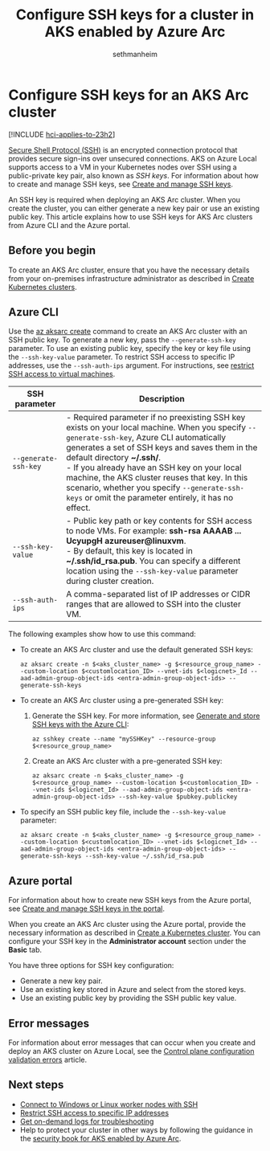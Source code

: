 ﻿---
title: Configure SSH keys for a cluster in AKS enabled by Azure Arc
description: Learn how to configure SSH keys for an AKS Arc cluster.
ms.date: 02/26/2025
ms.topic: how-to
author: sethmanheim
ms.author: sethm
ms.reviewer: leslielin
ms.lastreviewed: 01/10/2025
---

# Configure SSH keys for an AKS Arc cluster

[!INCLUDE [hci-applies-to-23h2](includes/hci-applies-to-23h2.md)]

[Secure Shell Protocol (SSH)](https://www.ssh.com/ssh/) is an encrypted connection protocol that provides secure sign-ins over unsecured connections. AKS on Azure Local supports access to a VM in your Kubernetes nodes over SSH using a public-private key pair, also known as *SSH keys*. For information about how to create and manage SSH keys, see [Create and manage SSH keys](/azure/virtual-machines/ssh-keys-azure-cli).

An SSH key is required when deploying an AKS Arc cluster. When you create the cluster, you can either generate a new key pair or use an existing public key. This article explains how to use SSH keys for AKS Arc clusters from Azure CLI and the Azure portal.

## Before you begin

To create an AKS Arc cluster, ensure that you have the necessary details from your on-premises infrastructure administrator as described in [Create Kubernetes clusters](aks-create-clusters-cli.md#before-you-begin).

## Azure CLI

Use the [az aksarc create](/cli/azure/aksarc#az-aksarc-create) command to create an AKS Arc cluster with an SSH public key. To generate a new key, pass the `--generate-ssh-key` parameter. To use an existing public key, specify the key or key file using the `--ssh-key-value` parameter. To restrict SSH access to specific IP addresses, use the `--ssh-auth-ips` argument. For instructions, see [restrict SSH access to virtual machines](restrict-ssh-access.md).

| SSH parameter | Description |
|-------------------------|-------------------------|
| `--generate-ssh-key` | - Required parameter if no preexisting SSH key exists on your local machine. When you specify `--generate-ssh-key`, Azure CLI automatically generates a set of SSH keys and saves them in the default directory **~/.ssh/**.</br> - If you already have an SSH key on your local machine, the AKS cluster reuses that key. In this scenario, whether you specify `--generate-ssh-keys` or omit the parameter entirely, it has no effect. |
| `--ssh-key-value` | - Public key path or key contents for SSH access to node VMs. For example: **ssh-rsa AAAAB ... UcyupgH azureuser@linuxvm**.</br> - By default, this key is located in **~/.ssh/id_rsa.pub**. You can specify a different location using the `--ssh-key-value` parameter during cluster creation. |
| `--ssh-auth-ips` | A comma-separated list of IP addresses or CIDR ranges that are allowed to SSH into the cluster VM. |

The following examples show how to use this command:

- To create an AKS Arc cluster and use the default generated SSH keys:

  ```azurecli
  az aksarc create -n $<aks_cluster_name> -g $<resource_group_name> --custom-location $<customlocation_ID> --vnet-ids $<logicnet>_Id --aad-admin-group-object-ids <entra-admin-group-object-ids> --generate-ssh-keys
  ```

- To create an AKS Arc cluster using a pre-generated SSH key:

  1. Generate the SSH key. For more information, see [Generate and store SSH keys with the Azure CLI](/azure/virtual-machines/ssh-keys-azure-cli#generate-new-keys):

     ```azurecli
     az sshkey create --name "mySSHKey" --resource-group $<resource_group_name>
     ```

  1. Create an AKS Arc cluster with a pre-generated SSH key:

     ```azurecli
     az aksarc create -n $<aks_cluster_name> -g $<resource_group_name> --custom-location $<customlocation_ID> --vnet-ids $<logicnet_Id> --aad-admin-group-object-ids <entra-admin-group-object-ids> --ssh-key-value $pubkey.publickey
     ```

- To specify an SSH public key file, include the `--ssh-key-value` parameter:

  ```azurecli
  az aksarc create -n $<aks_cluster_name> -g $<resource_group_name> --custom-location $<customlocation_ID> --vnet-ids $<logicnet_Id> --aad-admin-group-object-ids <entra-admin-group-object-ids> --generate-ssh-keys --ssh-key-value ~/.ssh/id_rsa.pub
  ```

## Azure portal

For information about how to create new SSH keys from the Azure portal, see [Create and manage SSH keys in the portal](/azure/virtual-machines/ssh-keys-portal#generate-new-keys).

When you create an AKS Arc cluster using the Azure portal, provide the necessary information as described in [Create a Kubernetes cluster](aks-create-clusters-portal.md#create-a-kubernetes-cluster). You can configure your SSH key in the **Administrator account** section under the **Basic** tab.

You have three options for SSH key configuration:

- Generate a new key pair.
- Use an existing key stored in Azure and select from the stored keys.
- Use an existing public key by providing the SSH public key value.

## Error messages

For information about error messages that can occur when you create and deploy an AKS cluster on Azure Local, see the [Control plane configuration validation errors](control-plane-validation-errors.md) article.

## Next steps

- [Connect to Windows or Linux worker nodes with SSH](ssh-connect-to-windows-and-linux-worker-nodes.md)
- [Restrict SSH access to specific IP addresses](restrict-ssh-access.md)
- [Get on-demand logs for troubleshooting](get-on-demand-logs.md)
- Help to protect your cluster in other ways by following the guidance in the [security book for AKS enabled by Azure Arc](/azure/azure-arc/kubernetes/conceptual-security-book?toc=/azure/aks/aksarc/toc.json&bc=/azure/aks/aksarc/breadcrumb/toc.json).